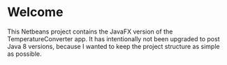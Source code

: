# Welcome

This Netbeans project contains the JavaFX version of the TemperatureConverter app. It has intentionally not been upgraded to post Java 8 versions, because I wanted to keep the project structure as simple as possible.